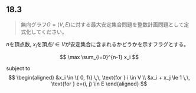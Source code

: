 ## 18.3

> 無向グラフ$G = (V, E)$に対する最大安定集合問題を整数計画問題として定式化してください。


$n$を頂点数, $x_i$を頂点$i \in V$が安定集合に含まれるかどうかを示すフラグとする。

$$
\max \sum_{i=0}^{n-1} x_i
$$

subject to
$$
\begin{aligned}
&x_i \in \{ 0, 1\} \,\, \text{for } i \in V \\
&x_i + x_j \le 1 \,\, \text{for } e=(i, j) \in E
\end{aligned}
$$

